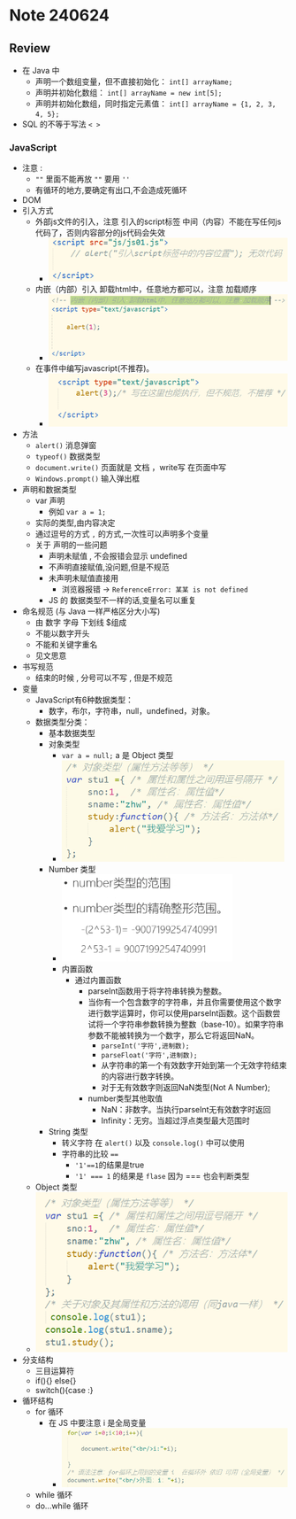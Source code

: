 # Note 240624
## Review
- 在 Java 中 
  - 声明一个数组变量，但不直接初始化： `int[] arrayName;`
  - 声明并初始化数组： `int[] arrayName = new int[5];`
  - 声明并初始化数组，同时指定元素值： `int[] arrayName = {1, 2, 3, 4, 5};`
- SQL 的不等于写法 `< >`
### JavaScript
- 注意 : 
  -  `""` 里面不能再放 `""` 要用 `''`
  - 有循环的地方,要确定有出口,不会造成死循环
- DOM
- 引入方式
  - 外部js文件的引入，注意 引入的script标签 中间（内容）不能在写任何js代码了，否则内容部分的js代码会失效
    - ![img_2.png](img_2.png)
  - 内嵌（内部）引入 卸载html中，任意地方都可以，注意 加载顺序
    - ![img_1.png](img_1.png)
  - 在事件中编写javascript(不推荐)。
    - ![img.png](img.png)
- 方法
  - `alert()` 消息弹窗
  - `typeof()` 数据类型
  - `document.write()` 页面就是 文档 ，write写 在页面中写
  - `Windows.prompt()` 输入弹出框
- 声明和数据类型
  - var 声明
    - 例如 `var a = 1;`
  - 实际的类型,由内容决定
  - 通过逗号的方式 ` , ` 的方式,一次性可以声明多个变量
  - 关于 声明的一些问题 
    - 声明未赋值 , 不会报错会显示 undefined
    - 不声明直接赋值,没问题,但是不规范
    - 未声明未赋值直接用
      - 浏览器报错 -> `ReferenceError: 某某 is not defined`
    - JS 的 数据类型不一样的话,变量名可以重复
- 命名规范 (与 Java 一样严格区分大小写)
  - 由 数字 字母 下划线 $组成
  - 不能以数字开头
  - 不能和关键字重名
  - 见文思意
- 书写规范
  - 结束的时候 , 分号可以不写 , 但是不规范
- 变量
  - JavaScript有6种数据类型：
    - 数字，布尔，字符串，null，undefined，对象。
  - 数据类型分类：
    - 基本数据类型 
    - 对象类型
      - `var a = null;` a 是 Object 类型
      - ![img_3.png](img_3.png)
    - Number 类型
      - ![img_4.png](img_4.png)
      - 内置函数
        - 通过内置函数
          - parseInt函数用于将字符串转换为整数。
          - 当你有一个包含数字的字符串，并且你需要使用这个数字进行数学运算时，你可以使用parseInt函数。这个函数尝试将一个字符串参数转换为整数（base-10）。如果字符串参数不能被转换为一个数字，那么它将返回NaN。
              - `parseInt('字符',进制数);`
              - `parseFloat('字符',进制数);`
              - 从字符串的第一个有效数字开始到第一个无效字符结束的内容进行数字转换。
              - 对于无有效数字则返回NaN类型(Not A Number);
          - number类型其他取值
            - NaN：非数字。当执行parseInt无有效数字时返回
            - Infinity：无穷。当超过浮点类型最大范围时
    - String 类型
      - 转义字符 在 `alert()` 以及 `console.log()` 中可以使用
      - 字符串的比较 `==` 
        - `'1'==1`的结果是true 
        - `'1' === 1` 的结果是 `flase` 因为 === 也会判断类型 
   - Object 类型
    - ![img_5.png](img_5.png)
- 分支结构
  - 三目运算符
  - if(){} else{}
  - switch(){case :}
- 循环结构
  - for 循环
    - 在 JS 中要注意 i 是全局变量
      - ![img_6.png](img_6.png)
  - while 循环
  - do...while 循环